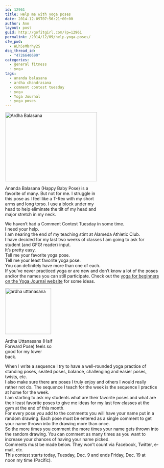 ```yaml
---
id: 12961
title: Help me with yoga poses
date: 2014-12-09T07:56:21+00:00
author: Ann
layout: post
guid: http://gofitgirl.com/?p=12961
permalink: /2014/12/09/help-yoga-poses/
sfw_pwd:
  - WLh5sMbrhy2S
dsq_thread_id:
  - "4726640699"
categories:
  - general fitness
  - yoga
tags:
  - ananda balasana
  - ardha chandrasana
  - comment contest tuesday
  - yoga
  - Yoga Journal
  - yoga poses
---
```

<div id="attachment_12964" style="width: 310px" class="wp-caption alignleft">
  <a href="http://gofitgirl.com/2014/12/help-yoga-poses/img_0597/" rel="attachment wp-att-12964"><img class="size-medium wp-image-12964" src="http://gofitgirl.com/wp-content/uploads/2014/12/IMG_0597-300x225.jpg" alt="Ardha Balasana" width="300" height="225" /></a>
  
  <p class="wp-caption-text">
    Ananda Balasana (Happy Baby Pose) is a favorite of many. But not for me. I struggle in this pose as I feel like a T-Rex with my short arms and long torso. I use a block under my head to help eliminate the tilt of my head and major stretch in my neck.
  </p>
</div>

  
We haven&#8217;t had a Comment Contest Tuesday in some time.  
I need your help.  
I am nearing the end of my teaching stint at Alameda Athletic Club.  
I have decided for my last two weeks of classes I am going to ask for student (and GFG! reader) input.  
It&#8217;s pretty easy.  
Tell me your favorite yoga pose.  
Tell me your least favorite yoga pose.  
You can definitely have more than one of each.  
If you&#8217;ve never practiced yoga or are new and don&#8217;t know a lot of the poses and/or the names you can still participate. Check out the [yoga for beginners on the Yoga Journal website](http://www.yogajournal.com/category/beginners/) for some ideas.  


<div id="attachment_12967" style="width: 160px" class="wp-caption alignright">
  <a href="http://gofitgirl.com/2014/12/help-yoga-poses/ardha-uttanasana-copy/" rel="attachment wp-att-12967"><img class="size-thumbnail wp-image-12967" src="http://gofitgirl.com/wp-content/uploads/2014/12/ardha-uttanasana-copy-150x150.jpg" alt="ardha uttanasana " width="150" height="150" /></a>
  
  <p class="wp-caption-text">
    Ardha Uttanasana (Half Forward Pose) feels so good for my lower back.
  </p>
</div>

  
When I write a sequence I try to have a well-rounded yoga practice of standing poses, seated poses, balance, challenging and easier poses, twists, etc.  
I also make sure there are poses I truly enjoy and others I would really rather not do. The sequence I teach for the week is the sequence I practice at home for the week.  
I am starting to ask my students what are their favorite poses and what are their least favorite poses to give me ideas for my last few classes at the gym at the end of this month.  
For every pose you add to the comments you will have your name put in a random drawing. Each pose must be entered as a single comment to get your name thrown into the drawing more than once.  
So the more times you comment the more times your name gets thrown into the random drawing. You can comment as many times as you want to increase your chances of having your name picked.  
Comments must be made below. They won&#8217;t count via Facebook, Twitter, e-mail, etc.  
This contest starts today, Tuesday, Dec. 9 and ends Friday, Dec. 19 at noon my time (Pacific).